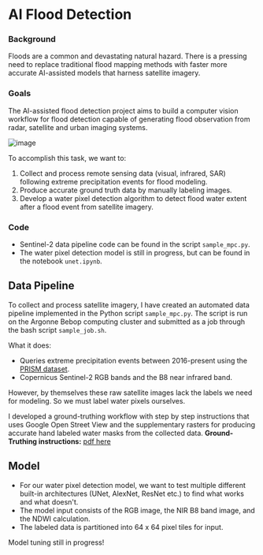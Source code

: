 # AI Flood Detection
### Background
Floods are a common and devastating natural hazard. There is a pressing need to replace traditional flood mapping methods with faster more accurate AI-assisted models that harness satellite imagery.

### Goals
The AI-assisted flood detection project aims to build a computer vision workflow for flood detection capable of generating flood observation from radar, satellite and urban imaging systems.

![image](https://github.com/davdma/floodmaps/assets/42689743/0685799c-7ab7-4640-9ae4-759b797dd13f)

To accomplish this task, we want to:
1. Collect and process remote sensing data (visual, infrared, SAR) following extreme precipitation events for flood modeling.
2. Produce accurate ground truth data by manually labeling images.
3. Develop a water pixel detection algorithm to detect flood water extent after a flood event from satellite imagery.

### Code
* Sentinel-2 data pipeline code can be found in the script `sample_mpc.py`.
* The water pixel detection model is still in progress, but can be found in the notebook `unet.ipynb`.

## Data Pipeline
To collect and process satellite imagery, I have created an automated data pipeline implemented in the Python script `sample_mpc.py`. The script is run on the Argonne Bebop computing cluster and submitted as a job through the bash script `sample_job.sh`.

What it does:
* Queries extreme precipitation events between 2016-present using the [PRISM dataset](https://prism.oregonstate.edu/).
* Copernicus Sentinel-2 RGB bands and the B8 near infrared band.

However, by themselves these raw satellite images lack the labels we need for modeling. So we must label water pixels ourselves.

I developed a ground-truthing workflow with step by step instructions that uses Google Open Street View and the supplementary rasters for producing accurate hand labeled water masks from the collected data.
**Ground-Truthing instructions:** [pdf here](https://1drv.ms/b/s!Aq3V83mBle0dvhMcZAiCh04A59--?e=IdSswS)

## Model
* For our water pixel detection model, we want to test multiple different built-in architectures (UNet, AlexNet, ResNet etc.) to find what works and what doesn't.
* The model input consists of the RGB image, the NIR B8 band image, and the NDWI calculation.
* The labeled data is partitioned into 64 x 64 pixel tiles for input.

Model tuning still in progress!
